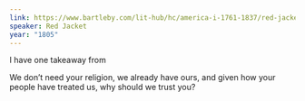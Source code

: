 ```yaml
---
link: https://www.bartleby.com/lit-hub/hc/america-i-1761-1837/red-jacket-on-the-religion-of-the-white-man-and-the-red/
speaker: Red Jacket
year: "1805"
---
```


I have one takeaway from 

We don’t need your religion, we already have ours, and given how your people have treated us, why should we trust you?